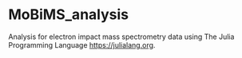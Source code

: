 # MoBiMS_analysis
Analysis for electron impact mass spectrometry data using The Julia Programming Language <https://julialang.org>.
